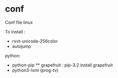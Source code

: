 conf
====

Conf file linux

To install :

* rxvt-unicode-256color
* autojump

python:
* python-pip
** grapefruit : pip-3.2 install grapefruit
* python3-lxml (prog-tv)

